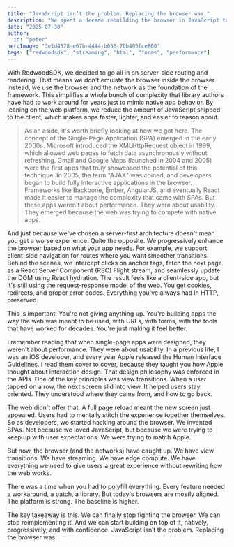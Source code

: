 ```yaml
---
title: "JavaScript isn’t the problem. Replacing the browser was."
description: "We spent a decade rebuilding the browser in JavaScript to match native app expectations. Now the browser has caught up. It's time to stop the hacks and build on the web again—properly."
date: "2025-07-30"
author:
  id: "peter"
heroImage: "3e1d4578-e67b-4444-b056-70b495fce800"
tags: ["redwoodsdk", "streaming", "html", "forms", "performance"]
---
```


With RedwoodSDK, we decided to go all in on server-side routing and rendering. That means we don't emulate the browser inside the browser. Instead, we use the browser and the network as the foundation of the framework. This simplifies a whole bunch of complexity that library authors have had to work around for years just to mimic native app behavior. By leaning on the web platform, we reduce the amount of JavaScript shipped to the client, which makes apps faster, lighter, and easier to reason about.

> As an aside, it's worth briefly looking at how we got here. The concept of the Single-Page Application (SPA) emerged in the early 2000s. Microsoft introduced the XMLHttpRequest object in 1999, which allowed web pages to fetch data asynchronously without refreshing. Gmail and Google Maps (launched in 2004 and 2005) were the first apps that truly showcased the potential of this technique. In 2005, the term "AJAX" was coined, and developers began to build fully interactive applications in the browser. Frameworks like Backbone, Ember, AngularJS, and eventually React made it easier to manage the complexity that came with SPAs. But these apps weren't about performance. They were about usability. They emerged because the web was trying to compete with native apps.

And just because we've chosen a server-first architecture doesn't mean you get a worse experience. Quite the opposite. We progressively enhance the browser based on what your app needs. For example, we support client-side navigation for routes where you want smoother transitions. Behind the scenes, we intercept clicks on anchor tags, fetch the next page as a React Server Component (RSC) Flight stream, and seamlessly update the DOM using React hydration. The result feels like a client-side app, but it's still using the request-response model of the web. You get cookies, redirects, and proper error codes. Everything you've always had in HTTP, preserved.

This is important. You're not giving anything up. You're building apps the way the web was meant to be used, with URLs, with forms, with the tools that have worked for decades. You're just making it feel better.

I remember reading that when single-page apps were designed, they weren't about performance. They were about usability. In a previous life, I was an iOS developer, and every year Apple released the Human Interface Guidelines. I read them cover to cover, because they taught you how Apple thought about interaction design. That design philosophy was enforced in the APIs. One of the key principles was view transitions. When a user tapped on a row, the next screen slid into view. It helped users stay oriented. They understood where they came from, and how to go back.

The web didn't offer that. A full page reload meant the new screen just appeared. Users had to mentally stitch the experience together themselves. So as developers, we started hacking around the browser. We invented SPAs. Not because we loved JavaScript, but because we were trying to keep up with user expectations. We were trying to match Apple.

But now, the browser (and the networks) have caught up. We have view transitions. We have streaming. We have edge compute. We have everything we need to give users a great experience without rewriting how the web works.

There was a time when you had to polyfill everything. Every feature needed a workaround, a patch, a library. But today's browsers are mostly aligned. The platform is strong. The baseline is higher.

The key takeaway is this. We can finally stop fighting the browser. We can stop reimplementing it. And we can start building on top of it, natively, progressively, and with confidence.
JavaScript isn’t the problem. Replacing the browser was.
